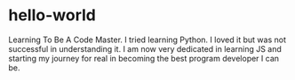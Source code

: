 # hello-world
Learning To Be A Code Master. 
I tried learning Python. 
I loved it but was not successful in understanding it. I am now very dedicated in learning JS and starting my journey for real in becoming the best program developer I can be.

